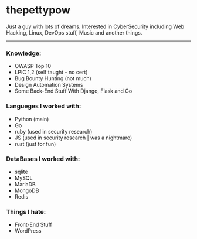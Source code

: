 # thepettypow

Just a guy with lots of dreams.
Interested in CyberSecurity including Web Hacking, Linux, DevOps stuff, Music and another things.

---

### Knowledge:

- OWASP Top 10
- LPIC 1,2 (self taught - no cert)
- Bug Bounty Hunting (not much)
- Design Automation Systems
- Some Back-End Stuff With Django, Flask and Go

### Langueges I worked with:

- Python (main)
- Go
- ruby (used in security research)
- JS (used in security research | was a nightmare)
- rust (just for fun)


### DataBases I worked with:

- sqlite
- MySQL
- MariaDB
- MongoDB
- Redis


### Things I hate:

- Front-End Stuff
- WordPress
